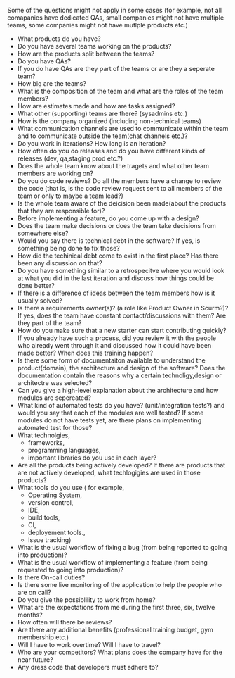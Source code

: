 Some of the questions might not apply in some cases (for example, not all comapanies have dedicated QAs, small companies might not have multiple teams, some companies might not have mutlple products etc.)

* What products do you have?
* Do you have several teams working on the products?
* How are the products split between the teams?
* Do you have QAs?
* If you do have QAs are they part of the teams or are they a seperate team?
* How big are the teams?
* What is the composition of the team and what are the roles of the team members?
* How are estimates made and how are tasks assigned?
* What other (supporting) teams are there? (sysadmins etc.)
* How is the company organized (including non-technical teams)
* What communication channels are used to communicate within the team and to communicate outside the team(chat channels etc.)?
* Do you work in iterations? How long is an iteration?
* How often do you do releases and do you have different kinds of releases (dev, qa,staging prod etc.?)
* Does the whole team know about the tragets and what other team members are working on?
* Do you do code reviews? Do all the members have a change to review the code (that is, is the code review request sent to all members of the team or only to maybe a team lead?)
* Is the whole team aware of the deicision been made(about the products that they are responsible for)?
* Before implementing a feature, do you come up with a design?
* Does the team make decisions or does the team take decisions from somewhere else?
* Would you say there is technical debt in the software? If yes, is something being done to fix those?
* How did the techinical debt come to exist in the first place? Has there been any discussion on that? 
* Do you have something similar to a retrospecitve where you would look at what you did in the last iteration and discuss how things could be done better?
* If there is a difference of ideas between the team members how is it usually solved?
* Is there a requirements owner(s)? (a role like Product Owner in Scurm?)? If yes, does the team have constant contact/discussions with them? Are they part of the team?
* How do you make sure that a new starter can start contributing quickly? If you already have such a process, did you review it with the people who already went through it and discussed how it could have been made better? When does this training happen?
* Is there some form of documentaiton available to understand the product(domain), the architecture and design of the software? Does the documentation contain the reasons why a certain technoligy,design or architectre was selected?
* Can you give a high-level explanation about the architecture and how modules are sepereated?
* What kind of automated tests do you have? (unit/integration tests?) and would you say that each of the modules are well tested? If some modules do not have tests yet, are there plans on implementing automated test for those?
* What technolgies, 
    * frameworks, 
    * programming languages, 
    * important libraries 
do you use in each layer?
* Are all the products being actively developed? If there are products that are not actively developed, what techlogigies are used in those products?
* What tools do you use ( for example, 
    * Operating System, 
    * version control, 
    * IDE, 
    * build tools, 
    * CI, 
    * deployement tools., 
    * Issue tracking)
* What is the usual workflow of fixing a bug (from being reported to going into production)?
* What is the usual workflow of implementing a feature (from being requested to going into production)?
* Is there On-call duties?
* Is there some live monitoring of the application to help the people who are on call?
* Do you give the possiblility to work from home?
* What are the expectations from me during the first three, six, twelve months? 
* How often will there be reviews?
* Are there any additional benefits (professional training budget, gym membership etc.)
* Will I have to work overtime? Will I have to travel?
* Who are your competitors? What plans does the company have for the near future?
* Any dress code that developers must adhere to?
